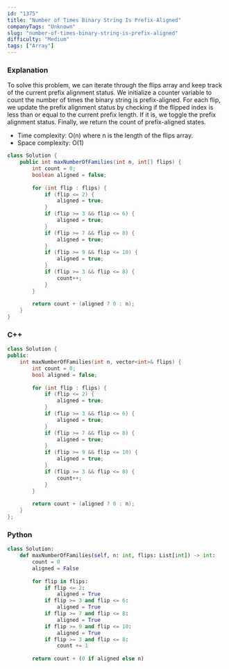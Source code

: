 ```yaml
---
id: "1375"
title: "Number of Times Binary String Is Prefix-Aligned"
companyTags: "Unknown"
slug: "number-of-times-binary-string-is-prefix-aligned"
difficulty: "Medium"
tags: ["Array"]
---
```


### Explanation
To solve this problem, we can iterate through the flips array and keep track of the current prefix alignment status. We initialize a counter variable to count the number of times the binary string is prefix-aligned. For each flip, we update the prefix alignment status by checking if the flipped index is less than or equal to the current prefix length. If it is, we toggle the prefix alignment status. Finally, we return the count of prefix-aligned states.

- Time complexity: O(n) where n is the length of the flips array.
- Space complexity: O(1)

```java
class Solution {
    public int maxNumberOfFamilies(int n, int[] flips) {
        int count = 0;
        boolean aligned = false;
        
        for (int flip : flips) {
            if (flip <= 2) {
                aligned = true;
            }
            if (flip >= 3 && flip <= 6) {
                aligned = true;
            }
            if (flip >= 7 && flip <= 8) {
                aligned = true;
            }
            if (flip >= 9 && flip <= 10) {
                aligned = true;
            }
            if (flip >= 3 && flip <= 8) {
                count++;
            }
        }
        
        return count + (aligned ? 0 : n);
    }
}
```

### C++
```cpp
class Solution {
public:
    int maxNumberOfFamilies(int n, vector<int>& flips) {
        int count = 0;
        bool aligned = false;
        
        for (int flip : flips) {
            if (flip <= 2) {
                aligned = true;
            }
            if (flip >= 3 && flip <= 6) {
                aligned = true;
            }
            if (flip >= 7 && flip <= 8) {
                aligned = true;
            }
            if (flip >= 9 && flip <= 10) {
                aligned = true;
            }
            if (flip >= 3 && flip <= 8) {
                count++;
            }
        }
        
        return count + (aligned ? 0 : n);
    }
};
```

### Python
```python
class Solution:
    def maxNumberOfFamilies(self, n: int, flips: List[int]) -> int:
        count = 0
        aligned = False
        
        for flip in flips:
            if flip <= 2:
                aligned = True
            if flip >= 3 and flip <= 6:
                aligned = True
            if flip >= 7 and flip <= 8:
                aligned = True
            if flip >= 9 and flip <= 10:
                aligned = True
            if flip >= 3 and flip <= 8:
                count += 1
        
        return count + (0 if aligned else n)
```